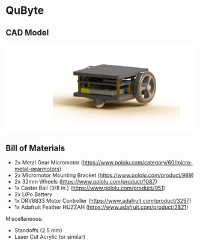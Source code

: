 # QuByte

## CAD Model

![](https://github.com/0xJeremy/QuByte/blob/master/images/render.png)

## Bill of Materials

- 2x Metal Gear Micromotor (https://www.pololu.com/category/60/micro-metal-gearmotors)
- 2x MIcromotor Mounting Bracket (https://www.pololu.com/product/989)
- 2x 32mm Wheels (https://www.pololu.com/product/1087)
- 1x Caster Ball (3/8 in.) (https://www.pololu.com/product/951)
- 2x LiPo Battery
- 1x DRV8833 Motor Controller (https://www.adafruit.com/product/3297)
- 1x Adafruit Feather HUZZAH (https://www.adafruit.com/product/2821)

Miscellaneous:
- Standoffs (2.5 mm)
- Laser Cut Acrylic (or similar)
